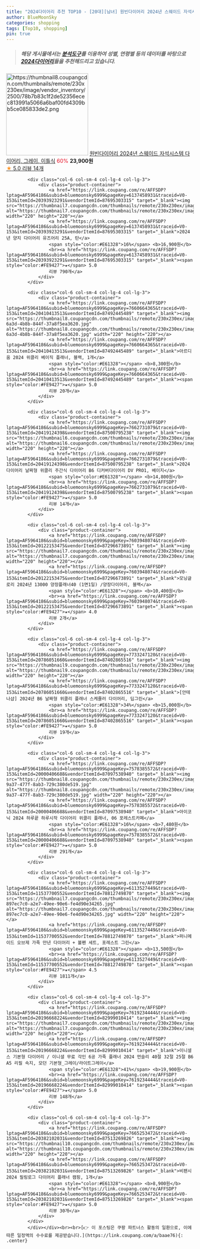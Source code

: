 ```yaml
---
title: "2024다이어리 추천 TOP10 - [20대][남녀] 원빈다이어리 2024년 스웨이드 자석시스템 다이어리, 그레이, 이틀식"
author: BlueMoonSky
categories: shopping
tags: [Top10, shopping]
pin: true
---
```


> ##### 해당 게시물에서는 [**분석도구**](https://itemscout.io/)를 이용하여 **성별**, **연령별** 등의 데이터를 바탕으로 [**2024다이어리**](https://link.coupang.com/a/baae76)들을 추천해드리고 있습니다.
<div class="container"><div class="row">
            <div class="col-6 col-sm-4 col-lg-4 col-lg-3">
                <div class="product-container">
                    <a href="https://link.coupang.com/re/AFFSDP?lptag=AF5964186&subid=bluemoonsky6999&pageKey=7605305147&traceid=V0-153&itemId=20128772412&vendorItemId=83357074899" target="_blank"><img src="https://thumbnail8.coupangcdn.com/thumbnails/remote/230x230ex/image/vendor_inventory/2500/78b7b83c1f2de52356ecec813991a5066a6baf00fd4309bb5ce085833de2.png" alt="https://thumbnail8.coupangcdn.com/thumbnails/remote/230x230ex/image/vendor_inventory/2500/78b7b83c1f2de52356ecec813991a5066a6baf00fd4309bb5ce085833de2.png" width="220" height="220"></a>
                    <a href="https://link.coupang.com/re/AFFSDP?lptag=AF5964186&subid=bluemoonsky6999&pageKey=7605305147&traceid=V0-153&itemId=20128772412&vendorItemId=83357074899" target="_blank">원빈다이어리 2024년 스웨이드 자석시스템 다이어리, 그레이, 이틀식</a>
                    <span style="color:#E61328">60%</span> <b>23,900원</b>
                    <br><a href="https://link.coupang.com/re/AFFSDP?lptag=AF5964186&subid=bluemoonsky6999&pageKey=7605305147&traceid=V0-153&itemId=20128772412&vendorItemId=83357074899" target="_blank"><span style="color:#FE9427">★</span> 5.0
                    리뷰 14개</a>
                </div>
            </div>
            
            <div class="col-6 col-sm-4 col-lg-4 col-lg-3">
                <div class="product-container">
                    <a href="https://link.coupang.com/re/AFFSDP?lptag=AF5964186&subid=bluemoonsky6999&pageKey=6137458931&traceid=V0-153&itemId=20393923291&vendorItemId=87695303315" target="_blank"><img src="https://thumbnail7.coupangcdn.com/thumbnails/remote/230x230ex/image/vendor_inventory/9d86/d2932059dbf28ef56f76a1523b854d20aadb4c0e11295c993865eda60872.jpg" alt="https://thumbnail7.coupangcdn.com/thumbnails/remote/230x230ex/image/vendor_inventory/9d86/d2932059dbf28ef56f76a1523b854d20aadb4c0e11295c993865eda60872.jpg" width="220" height="220"></a>
                    <a href="https://link.coupang.com/re/AFFSDP?lptag=AF5964186&subid=bluemoonsky6999&pageKey=6137458931&traceid=V0-153&itemId=20393923291&vendorItemId=87695303315" target="_blank">2024년 양지 다이어리 유즈어리 25A, 탄</a>
                    <span style="color:#E61328">16%</span> <b>16,900원</b>
                    <br><a href="https://link.coupang.com/re/AFFSDP?lptag=AF5964186&subid=bluemoonsky6999&pageKey=6137458931&traceid=V0-153&itemId=20393923291&vendorItemId=87695303315" target="_blank"><span style="color:#FE9427">★</span> 5.0
                    리뷰 790개</a>
                </div>
            </div>
            
            <div class="col-6 col-sm-4 col-lg-4 col-lg-3">
                <div class="product-container">
                    <a href="https://link.coupang.com/re/AFFSDP?lptag=AF5964186&subid=bluemoonsky6999&pageKey=7660664365&traceid=V0-153&itemId=20410413513&vendorItemId=87492445489" target="_blank"><img src="https://thumbnail8.coupangcdn.com/thumbnails/remote/230x230ex/image/retail/images/2023/10/18/18/8/5ecf7200-6a3d-4b8b-844f-37a8f5ea3620.jpg" alt="https://thumbnail8.coupangcdn.com/thumbnails/remote/230x230ex/image/retail/images/2023/10/18/18/8/5ecf7200-6a3d-4b8b-844f-37a8f5ea3620.jpg" width="220" height="220"></a>
                    <a href="https://link.coupang.com/re/AFFSDP?lptag=AF5964186&subid=bluemoonsky6999&pageKey=7660664365&traceid=V0-153&itemId=20410413513&vendorItemId=87492445489" target="_blank">아르디움 2024 위클리 베이직 플래너, 블랙, 1개</a>
                    <span style="color:#E61328"></span> <b>8,300원</b>
                    <br><a href="https://link.coupang.com/re/AFFSDP?lptag=AF5964186&subid=bluemoonsky6999&pageKey=7660664365&traceid=V0-153&itemId=20410413513&vendorItemId=87492445489" target="_blank"><span style="color:#FE9427">★</span> 5.0
                    리뷰 20개</a>
                </div>
            </div>
            
            <div class="col-6 col-sm-4 col-lg-4 col-lg-3">
                <div class="product-container">
                    <a href="https://link.coupang.com/re/AFFSDP?lptag=AF5964186&subid=bluemoonsky6999&pageKey=7662731079&traceid=V0-153&itemId=20419124398&vendorItemId=87500795238" target="_blank"><img src="https://thumbnail6.coupangcdn.com/thumbnails/remote/230x230ex/image/vendor_inventory/9c35/d1c085aba7ca4987fdd5b3ad4fb0e7b67ee266c452ce7830546377763692.jpg" alt="https://thumbnail6.coupangcdn.com/thumbnails/remote/230x230ex/image/vendor_inventory/9c35/d1c085aba7ca4987fdd5b3ad4fb0e7b67ee266c452ce7830546377763692.jpg" width="220" height="220"></a>
                    <a href="https://link.coupang.com/re/AFFSDP?lptag=AF5964186&subid=bluemoonsky6999&pageKey=7662731079&traceid=V0-153&itemId=20419124398&vendorItemId=87500795238" target="_blank">2024다이어리 날짜형 위클리 주간식 다이어리 B6 디커버다이어리 DV PRO1, 베이지</a>
                    <span style="color:#E61328"></span> <b>14,800원</b>
                    <br><a href="https://link.coupang.com/re/AFFSDP?lptag=AF5964186&subid=bluemoonsky6999&pageKey=7662731079&traceid=V0-153&itemId=20419124398&vendorItemId=87500795238" target="_blank"><span style="color:#FE9427">★</span> 5.0
                    리뷰 14개</a>
                </div>
            </div>
            
            <div class="col-6 col-sm-4 col-lg-4 col-lg-3">
                <div class="product-container">
                    <a href="https://link.coupang.com/re/AFFSDP?lptag=AF5964186&subid=bluemoonsky6999&pageKey=7603948074&traceid=V0-153&itemId=20122153475&vendorItemId=87296673891" target="_blank"><img src="https://thumbnail7.coupangcdn.com/thumbnails/remote/230x230ex/image/vendor_inventory/0477/20ef06cb5fe06548fadfe6a0c6aab117401bc64858079b4614640677e67d.jpg" alt="https://thumbnail7.coupangcdn.com/thumbnails/remote/230x230ex/image/vendor_inventory/0477/20ef06cb5fe06548fadfe6a0c6aab117401bc64858079b4614640677e67d.jpg" width="220" height="220"></a>
                    <a href="https://link.coupang.com/re/AFFSDP?lptag=AF5964186&subid=bluemoonsky6999&pageKey=7603948074&traceid=V0-153&itemId=20122153475&vendorItemId=87296673891" target="_blank">모닝글로리 2024년 13000 양장플래너40 (1면1일) /양장다이어리, 블랙</a>
                    <span style="color:#E61328"></span> <b>10,400원</b>
                    <br><a href="https://link.coupang.com/re/AFFSDP?lptag=AF5964186&subid=bluemoonsky6999&pageKey=7603948074&traceid=V0-153&itemId=20122153475&vendorItemId=87296673891" target="_blank"><span style="color:#FE9427">★</span> 4.0
                    리뷰 2개</a>
                </div>
            </div>
            
            <div class="col-6 col-sm-4 col-lg-4 col-lg-3">
                <div class="product-container">
                    <a href="https://link.coupang.com/re/AFFSDP?lptag=AF5964186&subid=bluemoonsky6999&pageKey=7733247120&traceid=V0-153&itemId=20786051660&vendorItemId=87402865516" target="_blank"><img src="https://thumbnail9.coupangcdn.com/thumbnails/remote/230x230ex/image/vendor_inventory/ce28/9833c926848faa4274ac8499eb13202e44dc7d893b26bc842497b3c04055.jpg" alt="https://thumbnail9.coupangcdn.com/thumbnails/remote/230x230ex/image/vendor_inventory/ce28/9833c926848faa4274ac8499eb13202e44dc7d893b26bc842497b3c04055.jpg" width="220" height="220"></a>
                    <a href="https://link.coupang.com/re/AFFSDP?lptag=AF5964186&subid=bluemoonsky6999&pageKey=7733247120&traceid=V0-153&itemId=20786051660&vendorItemId=87402865516" target="_blank">[안테나샵] 2024년 B6 날짜형 위클리 플래너 스케쥴러 다이어리, 딥그린</a>
                    <span style="color:#E61328">34%</span> <b>15,000원</b>
                    <br><a href="https://link.coupang.com/re/AFFSDP?lptag=AF5964186&subid=bluemoonsky6999&pageKey=7733247120&traceid=V0-153&itemId=20786051660&vendorItemId=87402865516" target="_blank"><span style="color:#FE9427">★</span> 5.0
                    리뷰 19개</a>
                </div>
            </div>
            
            <div class="col-6 col-sm-4 col-lg-4 col-lg-3">
                <div class="product-container">
                    <a href="https://link.coupang.com/re/AFFSDP?lptag=AF5964186&subid=bluemoonsky6999&pageKey=7578385572&traceid=V0-153&itemId=20000406688&vendorItemId=87097538940" target="_blank"><img src="https://thumbnail8.coupangcdn.com/thumbnails/remote/230x230ex/image/retail/images/2023/09/06/11/1/0b45815b-9a37-477f-8ab3-729c380de519.jpg" alt="https://thumbnail8.coupangcdn.com/thumbnails/remote/230x230ex/image/retail/images/2023/09/06/11/1/0b45815b-9a37-477f-8ab3-729c380de519.jpg" width="220" height="220"></a>
                    <a href="https://link.coupang.com/re/AFFSDP?lptag=AF5964186&subid=bluemoonsky6999&pageKey=7578385572&traceid=V0-153&itemId=20000406688&vendorItemId=87097538940" target="_blank">아이코닉 2024 하루끝 하루시작 다이어리 위클리 플래너, 06 포레스트카페</a>
                    <span style="color:#E61328">16%</span> <b>7,480원</b>
                    <br><a href="https://link.coupang.com/re/AFFSDP?lptag=AF5964186&subid=bluemoonsky6999&pageKey=7578385572&traceid=V0-153&itemId=20000406688&vendorItemId=87097538940" target="_blank"><span style="color:#FE9427">★</span> 5.0
                    리뷰 291개</a>
                </div>
            </div>
            
            <div class="col-6 col-sm-4 col-lg-4 col-lg-3">
                <div class="product-container">
                    <a href="https://link.coupang.com/re/AFFSDP?lptag=AF5964186&subid=bluemoonsky6999&pageKey=6113527449&traceid=V0-153&itemId=11537700552&vendorItemId=78812749870" target="_blank"><img src="https://thumbnail7.coupangcdn.com/thumbnails/remote/230x230ex/image/retail/images/2876219746130911-897ec7c0-a2e7-49ee-90e6-fe4d90e34265.jpg" alt="https://thumbnail7.coupangcdn.com/thumbnails/remote/230x230ex/image/retail/images/2876219746130911-897ec7c0-a2e7-49ee-90e6-fe4d90e34265.jpg" width="220" height="220"></a>
                    <a href="https://link.coupang.com/re/AFFSDP?lptag=AF5964186&subid=bluemoonsky6999&pageKey=6113527449&traceid=V0-153&itemId=11537700552&vendorItemId=78812749870" target="_blank">퍼니메이드 오브제 가죽 만년 다이어리 + 볼펜 세트, 포레스트 그린</a>
                    <span style="color:#E61328"></span> <b>13,500원</b>
                    <br><a href="https://link.coupang.com/re/AFFSDP?lptag=AF5964186&subid=bluemoonsky6999&pageKey=6113527449&traceid=V0-153&itemId=11537700552&vendorItemId=78812749870" target="_blank"><span style="color:#FE9427">★</span> 4.5
                    리뷰 1811개</a>
                </div>
            </div>
            
            <div class="col-6 col-sm-4 col-lg-4 col-lg-3">
                <div class="product-container">
                    <a href="https://link.coupang.com/re/AFFSDP?lptag=AF5964186&subid=bluemoonsky6999&pageKey=7619234444&traceid=V0-153&itemId=20196668224&vendorItemId=82999010414" target="_blank"><img src="https://thumbnail7.coupangcdn.com/thumbnails/remote/230x230ex/image/vendor_inventory/d9ec/827142a2354caa54d96a1b2dec3c1a81bc43af692c904a6924a0c7b61f2a.jpg" alt="https://thumbnail7.coupangcdn.com/thumbnails/remote/230x230ex/image/vendor_inventory/d9ec/827142a2354caa54d96a1b2dec3c1a81bc43af692c904a6924a0c7b61f2a.jpg" width="220" height="220"></a>
                    <a href="https://link.coupang.com/re/AFFSDP?lptag=AF5964186&subid=bluemoonsky6999&pageKey=7619234444&traceid=V0-153&itemId=20196668224&vendorItemId=82999010414" target="_blank">이니셜스 기본형 다이어리 / 이니셜 무료 각인 6공 가죽 플래너 2024 먼슬리 40절 32절 25절 B6 A5 리필 속지, 모던 기본형_그레이/라이트그레이</a>
                    <span style="color:#E61328">41%</span> <b>19,900원</b>
                    <br><a href="https://link.coupang.com/re/AFFSDP?lptag=AF5964186&subid=bluemoonsky6999&pageKey=7619234444&traceid=V0-153&itemId=20196668224&vendorItemId=82999010414" target="_blank"><span style="color:#FE9427">★</span> 5.0
                    리뷰 148개</a>
                </div>
            </div>
            
            <div class="col-6 col-sm-4 col-lg-4 col-lg-3">
                <div class="product-container">
                    <a href="https://link.coupang.com/re/AFFSDP?lptag=AF5964186&subid=bluemoonsky6999&pageKey=7665253472&traceid=V0-153&itemId=20382102031&vendorItemId=87513269826" target="_blank"><img src="https://thumbnail10.coupangcdn.com/thumbnails/remote/230x230ex/image/rs_quotation_api/4qb25rpw/d0e6be04603e4c00ac8d707bc5cb7d6d.jpg" alt="https://thumbnail10.coupangcdn.com/thumbnails/remote/230x230ex/image/rs_quotation_api/4qb25rpw/d0e6be04603e4c00ac8d707bc5cb7d6d.jpg" width="220" height="220"></a>
                    <a href="https://link.coupang.com/re/AFFSDP?lptag=AF5964186&subid=bluemoonsky6999&pageKey=7665253472&traceid=V0-153&itemId=20382102031&vendorItemId=87513269826" target="_blank">비팬시 2024 필링로그 다이어리 플래너 캠핑, 1개</a>
                    <span style="color:#E61328"></span> <b>8,900원</b>
                    <br><a href="https://link.coupang.com/re/AFFSDP?lptag=AF5964186&subid=bluemoonsky6999&pageKey=7665253472&traceid=V0-153&itemId=20382102031&vendorItemId=87513269826" target="_blank"><span style="color:#FE9427">★</span> 5.0
                    리뷰 30개</a>
                </div>
            </div>
            </div></div><br><br>[👉 이 포스팅은 쿠팡 파트너스 활동의 일환으로, 이에 따른 일정액의 수수료를 제공받습니다.](https://link.coupang.com/a/baae76){: .center}